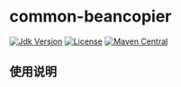 # common-beancopier

[![Jdk Version](https://img.shields.io/badge/JDK-1.8-green.svg)](https://img.shields.io/badge/JDK-1.8-green.svg)
[![License](https://img.shields.io/badge/license-Apache%202-4EB1BA.svg)](https://www.apache.org/licenses/LICENSE-2.0.html)
[![Maven Central](https://maven-badges.herokuapp.com/maven-central/link.thingscloud/common-beancopier/badge.svg)](https://maven-badges.herokuapp.com/maven-central/link.thingscloud/common-beancopier/)

## 使用说明

    